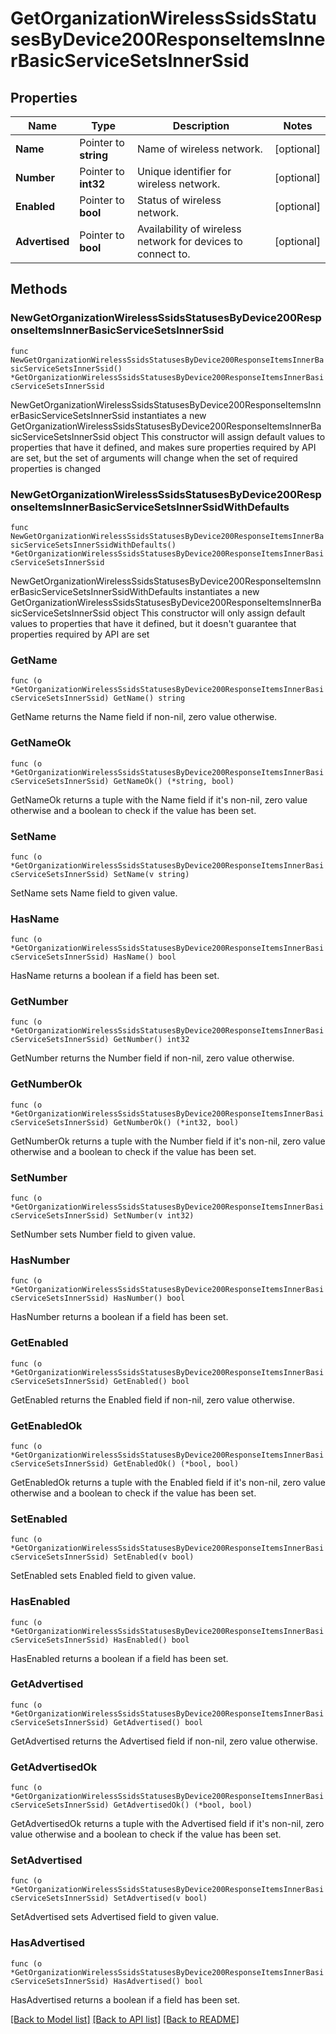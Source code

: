 # GetOrganizationWirelessSsidsStatusesByDevice200ResponseItemsInnerBasicServiceSetsInnerSsid

## Properties

Name | Type | Description | Notes
------------ | ------------- | ------------- | -------------
**Name** | Pointer to **string** | Name of wireless network. | [optional] 
**Number** | Pointer to **int32** | Unique identifier for wireless network. | [optional] 
**Enabled** | Pointer to **bool** | Status of wireless network. | [optional] 
**Advertised** | Pointer to **bool** | Availability of wireless network for devices to connect to. | [optional] 

## Methods

### NewGetOrganizationWirelessSsidsStatusesByDevice200ResponseItemsInnerBasicServiceSetsInnerSsid

`func NewGetOrganizationWirelessSsidsStatusesByDevice200ResponseItemsInnerBasicServiceSetsInnerSsid() *GetOrganizationWirelessSsidsStatusesByDevice200ResponseItemsInnerBasicServiceSetsInnerSsid`

NewGetOrganizationWirelessSsidsStatusesByDevice200ResponseItemsInnerBasicServiceSetsInnerSsid instantiates a new GetOrganizationWirelessSsidsStatusesByDevice200ResponseItemsInnerBasicServiceSetsInnerSsid object
This constructor will assign default values to properties that have it defined,
and makes sure properties required by API are set, but the set of arguments
will change when the set of required properties is changed

### NewGetOrganizationWirelessSsidsStatusesByDevice200ResponseItemsInnerBasicServiceSetsInnerSsidWithDefaults

`func NewGetOrganizationWirelessSsidsStatusesByDevice200ResponseItemsInnerBasicServiceSetsInnerSsidWithDefaults() *GetOrganizationWirelessSsidsStatusesByDevice200ResponseItemsInnerBasicServiceSetsInnerSsid`

NewGetOrganizationWirelessSsidsStatusesByDevice200ResponseItemsInnerBasicServiceSetsInnerSsidWithDefaults instantiates a new GetOrganizationWirelessSsidsStatusesByDevice200ResponseItemsInnerBasicServiceSetsInnerSsid object
This constructor will only assign default values to properties that have it defined,
but it doesn't guarantee that properties required by API are set

### GetName

`func (o *GetOrganizationWirelessSsidsStatusesByDevice200ResponseItemsInnerBasicServiceSetsInnerSsid) GetName() string`

GetName returns the Name field if non-nil, zero value otherwise.

### GetNameOk

`func (o *GetOrganizationWirelessSsidsStatusesByDevice200ResponseItemsInnerBasicServiceSetsInnerSsid) GetNameOk() (*string, bool)`

GetNameOk returns a tuple with the Name field if it's non-nil, zero value otherwise
and a boolean to check if the value has been set.

### SetName

`func (o *GetOrganizationWirelessSsidsStatusesByDevice200ResponseItemsInnerBasicServiceSetsInnerSsid) SetName(v string)`

SetName sets Name field to given value.

### HasName

`func (o *GetOrganizationWirelessSsidsStatusesByDevice200ResponseItemsInnerBasicServiceSetsInnerSsid) HasName() bool`

HasName returns a boolean if a field has been set.

### GetNumber

`func (o *GetOrganizationWirelessSsidsStatusesByDevice200ResponseItemsInnerBasicServiceSetsInnerSsid) GetNumber() int32`

GetNumber returns the Number field if non-nil, zero value otherwise.

### GetNumberOk

`func (o *GetOrganizationWirelessSsidsStatusesByDevice200ResponseItemsInnerBasicServiceSetsInnerSsid) GetNumberOk() (*int32, bool)`

GetNumberOk returns a tuple with the Number field if it's non-nil, zero value otherwise
and a boolean to check if the value has been set.

### SetNumber

`func (o *GetOrganizationWirelessSsidsStatusesByDevice200ResponseItemsInnerBasicServiceSetsInnerSsid) SetNumber(v int32)`

SetNumber sets Number field to given value.

### HasNumber

`func (o *GetOrganizationWirelessSsidsStatusesByDevice200ResponseItemsInnerBasicServiceSetsInnerSsid) HasNumber() bool`

HasNumber returns a boolean if a field has been set.

### GetEnabled

`func (o *GetOrganizationWirelessSsidsStatusesByDevice200ResponseItemsInnerBasicServiceSetsInnerSsid) GetEnabled() bool`

GetEnabled returns the Enabled field if non-nil, zero value otherwise.

### GetEnabledOk

`func (o *GetOrganizationWirelessSsidsStatusesByDevice200ResponseItemsInnerBasicServiceSetsInnerSsid) GetEnabledOk() (*bool, bool)`

GetEnabledOk returns a tuple with the Enabled field if it's non-nil, zero value otherwise
and a boolean to check if the value has been set.

### SetEnabled

`func (o *GetOrganizationWirelessSsidsStatusesByDevice200ResponseItemsInnerBasicServiceSetsInnerSsid) SetEnabled(v bool)`

SetEnabled sets Enabled field to given value.

### HasEnabled

`func (o *GetOrganizationWirelessSsidsStatusesByDevice200ResponseItemsInnerBasicServiceSetsInnerSsid) HasEnabled() bool`

HasEnabled returns a boolean if a field has been set.

### GetAdvertised

`func (o *GetOrganizationWirelessSsidsStatusesByDevice200ResponseItemsInnerBasicServiceSetsInnerSsid) GetAdvertised() bool`

GetAdvertised returns the Advertised field if non-nil, zero value otherwise.

### GetAdvertisedOk

`func (o *GetOrganizationWirelessSsidsStatusesByDevice200ResponseItemsInnerBasicServiceSetsInnerSsid) GetAdvertisedOk() (*bool, bool)`

GetAdvertisedOk returns a tuple with the Advertised field if it's non-nil, zero value otherwise
and a boolean to check if the value has been set.

### SetAdvertised

`func (o *GetOrganizationWirelessSsidsStatusesByDevice200ResponseItemsInnerBasicServiceSetsInnerSsid) SetAdvertised(v bool)`

SetAdvertised sets Advertised field to given value.

### HasAdvertised

`func (o *GetOrganizationWirelessSsidsStatusesByDevice200ResponseItemsInnerBasicServiceSetsInnerSsid) HasAdvertised() bool`

HasAdvertised returns a boolean if a field has been set.


[[Back to Model list]](../README.md#documentation-for-models) [[Back to API list]](../README.md#documentation-for-api-endpoints) [[Back to README]](../README.md)


